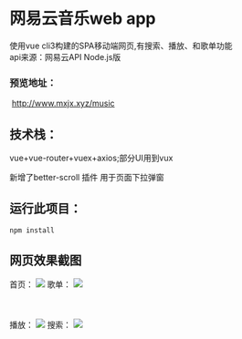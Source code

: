 # 网易云音乐web app

  使用vue cli3构建的SPA移动端网页,有搜索、播放、和歌单功能 <br>
  api来源：网易云API  Node.js版 <br>

### 预览地址：

​	                   http://www.mxjx.xyz/music

## 技术栈：
  vue+vue-router+vuex+axios;部分UI用到vux

新增了better-scroll 插件 用于页面下拉弹窗

## 运行此项目：

  ```
 npm install
  ```


## 网页效果截图
首页：
![](https://github.com/janyin/vue-wangyiyun-music/blob/master/screenshot/index.jpg)
歌单：
![](https://github.com/janyin/vue-wangyiyun-music/blob/master/screenshot/songlist.jpg) <br><br><br><br>
播放：
![](https://github.com/janyin/vue-wangyiyun-music/blob/master/screenshot/play.jpg)
搜索：
![](https://github.com/janyin/vue-wangyiyun-music/blob/master/screenshot/serach.jpg)


```

